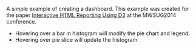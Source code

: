 A simple example of creating a dashboard. This example was created for the paper [Interactive HTML Reporting Using D3](http://www.mwsug.org/proceedings/2014/DV/MWSUG-2014-DV09.pdf) at the MWSUG2014 conference.

- Hovering over a bar in histogram will modify the pie chart and legend.
- Hovering over pie slice will update the histogram.